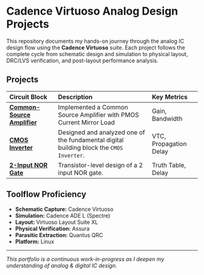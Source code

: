 # Cadence Virtuoso Analog Design Projects

This repository documents my hands-on journey through the analog IC design flow using the **Cadence Virtuoso** suite. Each project follows the complete cycle from schematic design and simulation to physical layout, DRC/LVS verification, and post-layout performance analysis.

## Projects

| Circuit Block | Description | Key Metrics |
| :--- | :--- | :--- |
| [**Common-Source Amplifier**](./CS_Amplifier/CS_Amplifier.md) | Implemented a Common Source Amplifier with PMOS Current Mirror Load | Gain, Bandwidth |
| [**CMOS Inverter**](./Inverter/Inverter.md) | Designed and analyzed one of the fundamental digital building block the `CMOS Inverter`. | VTC, Propagation Delay |
| [**2-Input NOR Gate**](./NOR_Gate/NOR_gate.md) | Transistor-level design of a 2 input NOR gate. | Truth Table, Delay |

## Toolflow Proficiency
- **Schematic Capture:** Cadence Virtuoso
- **Simulation:** Cadence ADE L (Spectre)
- **Layout:** Virtuoso Layout Suite XL
- **Physical Verification:** Assura
- **Parasitic Extraction:** Quantus QRC
- **Platform:** Linux

---
*This portfolio is a continuous work-in-progress as I deepen my understanding of analog & digital IC design.*
